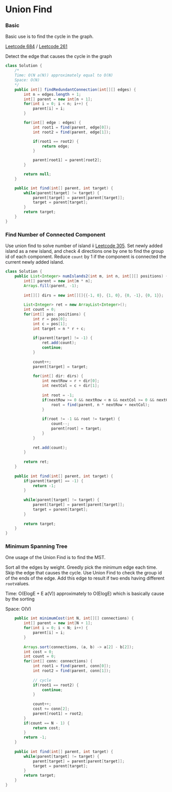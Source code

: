 # Union Find

### Basic

Basic use is to find the cycle in the graph.

[Leetcode 684](https://leetcode.com/problems/redundant-connection/) / [Leetcode 261](https://leetcode.com/problems/graph-valid-tree/)

Detect the edge that causes the cycle in the graph

```java
class Solution {
    /*
    Time: O(N a(N)) approximately equal to O(N)
    Space: O(N)
    */
    public int[] findRedundantConnection(int[][] edges) {
        int n = edges.length + 1;
        int[] parent = new int[n + 1];
        for(int i = 0; i < n; i++) {
            parent[i] = i;
        }

        for(int[] edge : edges) {
            int root1 = find(parent, edge[0]);
            int root2 = find(parent, edge[1]);

            if(root1 == root2) {
                return edge;
            }

            parent[root1] = parent[root2];
        }

        return null;
    }

    public int find(int[] parent, int target) {
        while(parent[target] != target) {
            parent[target] = parent[parent[target]];
            target = parent[target];
        }
        return target;
    }
}
```



### Find Number of Connected Component

Use union find to solve number of island ii [Leetcode 305](https://leetcode.com/problems/number-of-islands-ii/). Set newly added island as a new island, and check 4 directions one by one to find the group id of each component. Reduce `count` by 1 if the component is connected the current newly added island. 

```java
class Solution {
    public List<Integer> numIslands2(int m, int n, int[][] positions) {
        int[] parent = new int[m * n];
        Arrays.fill(parent, -1);
        
        int[][] dirs = new int[][]{{-1, 0}, {1, 0}, {0, -1}, {0, 1}};
        
        List<Integer> ret = new ArrayList<Integer>();
        int count = 0;
        for(int[] pos: positions) {
            int r = pos[0];
            int c = pos[1];
            int target = n * r + c;
            
            if(parent[target] != -1) {
                ret.add(count);
                continue;
            }
            
            count++;
            parent[target] = target;
            
            for(int[] dir: dirs) {
                int nextRow = r + dir[0];
                int nextCol = c + dir[1];
                
                int root = -1;
                if(nextRow >= 0 && nextRow < m && nextCol >= 0 && nextCol < n) {
                    root = find(parent, n * nextRow + nextCol);
                }
                
                if(root != -1 && root != target) {
                    count--;
                    parent[root] = target;
                }
            }
          
            ret.add(count);
        }
        
        return ret;
    }
    
    public int find(int[] parent, int target) {
        if(parent[target] == -1) {
            return -1;
        }
        
        while(parent[target] != target) {
            parent[target] = parent[parent[target]];
            target = parent[target];
        }
        
        return target;
    }
}
```



### Minimum Spanning Tree

One usage of the Union Find is to find the MST.

Sort all the edges by weight. Greedly pick the minimum edge each time. Skip the edge that causes the cycle. Use Union Find to check the group id of the ends of the edge. Add this edge to result if two ends having different `root`values.

Time: O(ElogE + E a(V)) approximately to O(ElogE) which is basically cause by the sorting

Space: O(V)

```java
    public int minimumCost(int N, int[][] connections) {
        int[] parent = new int[N + 1];
        for(int i = 0; i < N; i++) {
            parent[i] = i;
        }
        
        Arrays.sort(connections, (a, b) -> a[2] - b[2]);
        int cost = 0;
        int count = 0;
        for(int[] conn: connections) {
            int root1 = find(parent, conn[0]);
            int root2 = find(parent, conn[1]);
            
            // cycle
            if(root1 == root2) {
                continue;
            }
            
            count++;
            cost += conn[2];
            parent[root1] = root2;
        }
        if(count == N - 1) {
            return cost;
        }
        return -1;
    }
    
    public int find(int[] parent, int target) {
        while(parent[target] != target) {
            parent[target] = parent[parent[target]];
            target = parent[target];
        }
        return target;
    }
}
```